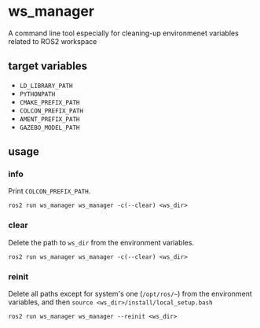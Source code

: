 # ws_manager

A command line tool especially for cleaning-up environmenet variables related to ROS2 workspace

## target variables

- `LD_LIBRARY_PATH`
- `PYTHONPATH`
- `CMAKE_PREFIX_PATH`
- `COLCON_PREFIX_PATH`
- `AMENT_PREFIX_PATH`
- `GAZEBO_MODEL_PATH`

## usage

### info

Print `COLCON_PREFIX_PATH`.

```
ros2 run ws_manager ws_manager -c(--clear) <ws_dir>
```

### clear

Delete the path to `ws_dir` from the environment variables.

```
ros2 run ws_manager ws_manager -c(--clear) <ws_dir>
```

### reinit

Delete all paths except for system's one (`/opt/ros/~`) from the environment variables, and then `source <ws_dir>/install/local_setup.bash`

```
ros2 run ws_manager ws_manager --reinit <ws_dir>
```
